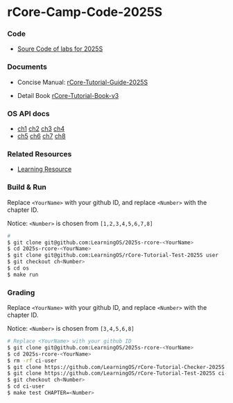 # rCore-Camp-Code-2025S

### Code
- [Soure Code of labs for 2025S](https://github.com/LearningOS/rCore-Camp-Code-2025S)
### Documents

- Concise Manual: [rCore-Tutorial-Guide-2025S](https://LearningOS.github.io/rCore-Tutorial-Guide-2025S/)

- Detail Book [rCore-Tutorial-Book-v3](https://rcore-os.github.io/rCore-Tutorial-Book-v3/)


### OS API docs
- [ch1](https://learningos.github.io/rCore-Camp-Code-2025S/ch1/os/index.html) [ch2](https://learningos.github.io/rCore-Camp-Code-2025S/ch2/os/index.html) [ch3](https://learningos.github.io/rCore-Camp-Code-2025S/ch3/os/index.html) [ch4](https://learningos.github.io/rCore-Camp-Code-2025S/ch4/os/index.html)
- [ch5](https://learningos.github.io/rCore-Camp-Code-2025S/ch5/os/index.html) [ch6](https://learningos.github.io/rCore-Camp-Code-2025S/ch6/os/index.html) [ch7](https://learningos.github.io/rCore-Camp-Code-2025S/ch7/os/index.html) [ch8](https://learningos.github.io/rCore-Camp-Code-2025S/ch8/os/index.html)


### Related Resources
- [Learning Resource](https://github.com/LearningOS/rust-based-os-comp2022/blob/main/relatedinfo.md)


### Build & Run

Replace `<YourName>` with your github ID, and replace `<Number>` with the chapter ID.

Notice: `<Number>` is chosen from `[1,2,3,4,5,6,7,8]`

```bash
# 
$ git clone git@github.com:LearningOS/2025s-rcore-<YourName>
$ cd 2025s-rcore-<YourName>
$ git clone git@github.com:LearningOS/rCore-Tutorial-Test-2025S user
$ git checkout ch<Number>
$ cd os
$ make run
```

### Grading

Replace `<YourName>` with your github ID, and replace `<Number>` with the chapter ID.

Notice: `<Number>` is chosen from `[3,4,5,6,8]`

```bash
# Replace <YourName> with your github ID 
$ git clone git@github.com:LearningOS/2025s-rcore-<YourName>
$ cd 2025s-rcore-<YourName>
$ rm -rf ci-user
$ git clone https://github.com/LearningOS/rCore-Tutorial-Checker-2025S ci-user
$ git clone https://github.com/LearningOS/rCore-Tutorial-Test-2025S ci-user/user
$ git checkout ch<Number>
$ cd ci-user
$ make test CHAPTER=<Number>
```
